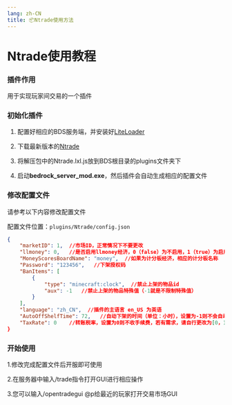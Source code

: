 ```yaml
---
lang: zh-CN
title: 📦Ntrade使用方法
---
```


# Ntrade使用教程

### 插件作用

用于实现玩家间交易的一个插件

### 初始化插件

1. 配置好相应的BDS服务端，并安装好[LiteLoader](https://github.com/LiteLDev/LiteLoaderBDS)

2. 下载最新版本的[Ntrade](https://github.com/NIANIANKNIA/Ntrade/releases)

3. 将解压包中的Ntrade.lxl.js放到BDS根目录的plugins文件夹下

4. 启动**bedrock_server_mod.exe**，然后插件会自动生成相应的配置文件

### 修改配置文件

请参考以下内容修改配置文件

配置文件位置：`plugins/Ntrade/config.json`

```json
{
    "marketID": 1,  //市场ID，正常情况下不要更改
    "llmoney": 0,   //是否启用llmoney经济，0（false）为不启用，1（true）为启用
    "MoneyScoresBoardName": "money",  //如果为计分板经济，相应的计分板名称
    "Password": "123456",   //下架授权码
    "BanItems": [
        {
            "type": "minecraft:clock",  //禁止上架的物品id
            "aux": -1   //禁止上架的物品特殊值（-1就是不限制特殊值）
        }
    ],
    "language": "zh_CN",  //插件的主语言 en_US 为英语
    "AutoOffShelfTime": 72,   //自动下架的时间（单位：小时），设置为-1则不会自动下架
    "TaxRate": 0    //转账税率，设置为0则不收手续费，若有需求，请自行更改为[0，1)的任意数字
}
```

### 开始使用

1.修改完成配置文件后开服即可使用

2.在服务器中输入/trade指令打开GUI进行相应操作

3.您可以输入/opentradegui @p给最近的玩家打开交易市场GUI
